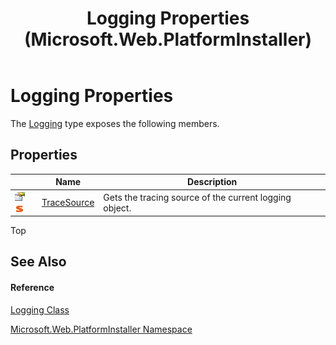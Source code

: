 ﻿---
title: Logging Properties  (Microsoft.Web.PlatformInstaller)
TOCTitle: Logging Properties
ms:assetid: Properties.T:Microsoft.Web.PlatformInstaller.Logging
ms:mtpsurl: https://msdn.microsoft.com/en-us/library/microsoft.web.platforminstaller.logging_properties(v=VS.90)
ms:contentKeyID: 22049712
ms.date: 05/02/2012
mtps_version: v=VS.90
---

# Logging Properties

The [Logging](logging-class-microsoft-web-platforminstaller.md) type exposes the following members.

## Properties

<table>
<thead>
<tr class="header">
<th> </th>
<th>Name</th>
<th>Description</th>
</tr>
</thead>
<tbody>
<tr class="odd">
<td><img src="images/Dd565996.pubproperty(en-us,VS.90).gif" title="Public property" alt="Public property" /><img src="images/Dd565979.static(en-us,VS.90).gif" title="Static member" alt="Static member" /></td>
<td><a href="logging-tracesource-property-microsoft-web-platforminstaller.md">TraceSource</a></td>
<td>Gets the tracing source of the current logging object.</td>
</tr>
</tbody>
</table>


Top

## See Also

#### Reference

[Logging Class](logging-class-microsoft-web-platforminstaller.md)

[Microsoft.Web.PlatformInstaller Namespace](microsoft-web-platforminstaller-namespace.md)

